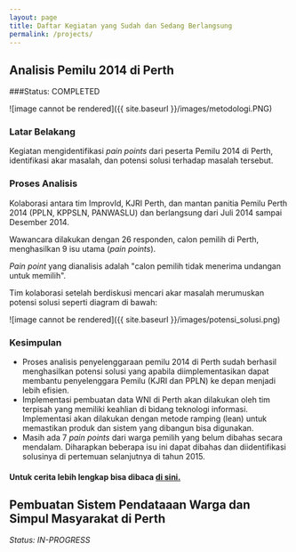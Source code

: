 ```yaml
---
layout: page
title: Daftar Kegiatan yang Sudah dan Sedang Berlangsung
permalink: /projects/
---
```


## Analisis Pemilu 2014 di Perth
###Status: COMPLETED

![image cannot be rendered]({{ site.baseurl }}/images/metodologi.PNG)

### Latar Belakang
Kegiatan mengidentifikasi _pain points_ dari peserta Pemilu 2014 di Perth, identifikasi akar masalah, dan potensi solusi terhadap masalah tersebut.

### Proses Analisis
Kolaborasi antara tim ImprovId, KJRI Perth, dan mantan panitia Pemilu Perth 2014 (PPLN, KPPSLN, PANWASLU) dan berlangsung dari Juli 2014 sampai Desember 2014.

Wawancara dilakukan dengan 26 responden, calon pemilih di Perth, menghasilkan 9 isu utama (_pain points_). 

_Pain point_ yang dianalisis adalah "calon pemilih tidak menerima undangan untuk memilih". 

Tim kolaborasi setelah berdiskusi mencari akar masalah merumuskan potensi solusi seperti diagram di bawah:

![image cannot be rendered]({{ site.baseurl }}/images/potensi_solusi.png)

### Kesimpulan
* Proses analisis penyelenggaraan pemilu 2014 di Perth sudah berhasil menghasilkan potensi solusi yang apabila diimplementasikan dapat membantu penyelenggara Pemilu (KJRI dan PPLN) ke depan menjadi lebih efisien.
* Implementasi pembuatan data WNI di Perth akan dilakukan oleh tim terpisah yang memiliki keahlian di bidang teknologi informasi. Implementasi akan dilakukan dengan metode ramping (lean) untuk memastikan produk dan sistem yang dibangun bisa digunakan.
* Masih ada 7 _pain points_ dari warga pemilih yang belum dibahas secara mendalam. Diharapkan beberapa isu ini dapat dibahas dan diidentifikasi solusinya di pertemuan selanjutnya di tahun 2015.


#### Untuk cerita lebih lengkap bisa dibaca [di sini.](http://improvidperth.github.io/pemilu/)


## Pembuatan Sistem Pendataaan Warga dan Simpul Masyarakat di Perth

*Status: IN-PROGRESS*